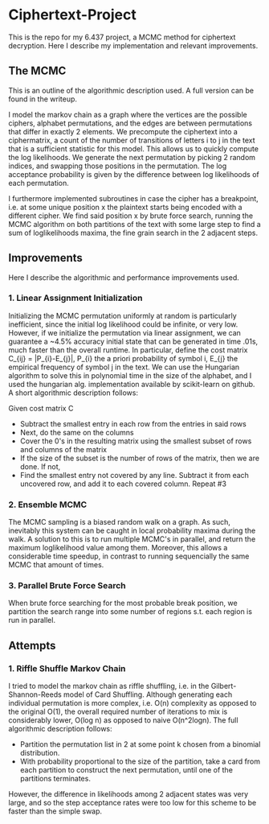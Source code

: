 # Ciphertext-Project

This is the repo for my 6.437 project, a MCMC method for ciphertext decryption. Here I describe my implementation and relevant improvements.

## The MCMC

This is an outline of the algorithmic description used. A full version can be found in the writeup.

I model the markov chain as a graph where the vertices are the possible ciphers, alphabet permutations, and the edges are between permutations that differ in exactly 2 elements. We precompute the ciphertext into a ciphermatrix, a count of the number of transitions of letters i to j in the text that is a sufficient statistic for this model. This allows us to quickly compute the log likelihoods. We generate the next permutation by picking 2 random indices, and swapping those positions in the permutation. The log acceptance probability is given by the difference between log likelihoods of each permutation. 

I furthermore implemented subroutines in case the cipher has a breakpoint, i.e. at some unique position x the plaintext starts being encoded with a different cipher. We find said position x by brute force search, running the MCMC algorithm on both partitions of the text with some large step to find a sum of loglikelihoods maxima, the fine grain search in the 2 adjacent steps. 

## Improvements
Here I describe the algorithmic and performance improvements used.

### 1. Linear Assignment Initialization

Initializing the MCMC permutation uniformly at random is particularly inefficient, since the initial log likelihood could be infinite, or very low. However, if we initialize the permutation via linear assignment, we can guarantee a ~4.5% accuracy initial state that can be generated in time .01s, much faster than the overall runtime.
In particular, define the cost matrix C_{ij} = |P_{i}-E_{j}|, P_{i} the a priori probability of symbol i, E_{j} the empirical frequency of symbol j in the text.
We can use the Hungarian algorithm to solve this in polynomial time in the size of the alphabet, and I used the hungarian alg. implementation available by scikit-learn on github.
A short algorithmic description follows:

Given cost matrix C
* Subtract the smallest entry in each row from the entries in said rows
* Next, do the same on the columns
* Cover the 0's in the resulting matrix using the smallest subset of rows and columns of the matrix
* If the size of the subset is the number of rows of the matrix, then we are done. If not,
* Find the smallest entry not covered by any line. Subtract it from each uncovered row, and add it to each covered column. Repeat #3

### 2. Ensemble MCMC

The MCMC sampling is a biased random walk on a graph. As such, inevitably this system can be caught in local probability maxima during the walk. A solution to this is to run multiple MCMC's in parallel, and return the maximum loglikelihood value among them. Moreover, this allows a considerable time speedup, in contrast to running sequencially the same MCMC that amount of times. 

### 3. Parallel Brute Force Search

When brute force searching for the most probable break position, we partition the search range into some number of regions s.t. each region is run in parallel.

## Attempts

### 1. Riffle Shuffle Markov Chain

I tried to model the markov chain as riffle shuffling, i.e. in the Gilbert-Shannon-Reeds model of Card Shuffling. Although generating each individual permutation is more complex, i.e. O(n) complexity as opposed to the original O(1), the overall required number of iterations to mix is considerably lower, O(log n) as opposed to naive O(n^2logn).
The full algorithmic description follows:

* Partition the permutation list in 2 at some point k chosen from a binomial distribution. 
* With probability proportional to the size of the partition, take a card from each partition to construct the next permutation, until one of the partitions terminates.

However, the difference in likelihoods among 2 adjacent states was very large, and so the step acceptance rates were too low for this scheme to be faster than the simple swap.

